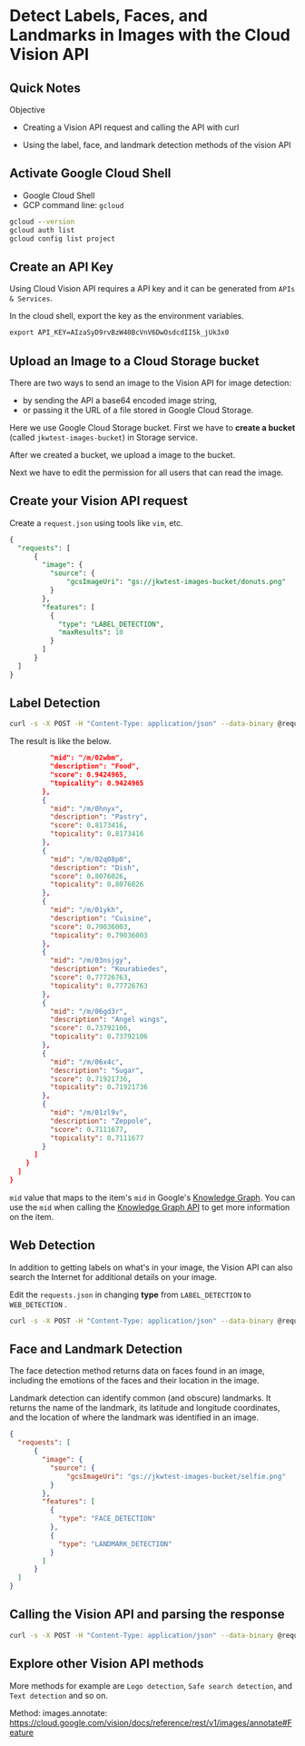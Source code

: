 # Detect Labels, Faces, and Landmarks in Images with the Cloud Vision API



## Quick Notes

Objective

*   Creating a Vision API request and calling the API with curl

*   Using the label, face, and landmark detection methods of the vision API



## Activate Google Cloud Shell

*   Google Cloud Shell
*   GCP command line: `gcloud`
```cmd
gcloud --version
gcloud auth list
gcloud config list project
```



## Create an API Key

Using Cloud Vision API requires a API key and it can be generated from `APIs & Services`.

In the cloud shell, export the key as the environment variables.

```cmd
export API_KEY=AIzaSyD9rvBzW40BcVnV6DwOsdcdII5k_jUk3x0
```



## Upload an Image to a Cloud Storage bucket

There are two ways to send an image to the Vision API for image detection: 

*   by sending the API a base64 encoded image string, 
*   or passing it the URL of a file stored in Google Cloud Storage.

Here we use Google Cloud Storage bucket. First we have to **create a bucket** (called `jkwtest-images-bucket`) in Storage service.

After we created a bucket, we upload a image to the bucket.

Next we have to edit the permission for all users that can read the image.



## Create your Vision API request

Create a `request.json` using tools like `vim`, etc.

```sql
{
  "requests": [
      {
        "image": {
          "source": {
              "gcsImageUri": "gs://jkwtest-images-bucket/donuts.png"
          }
        },
        "features": [
          {
            "type": "LABEL_DETECTION",
            "maxResults": 10
          }
        ]
      }
  ]
}
```



## Label Detection

```sh
curl -s -X POST -H "Content-Type: application/json" --data-binary @request.json  https://vision.googleapis.com/v1/images:annotate?key=${API_KEY}
```

The result is like the below.

```json
          "mid": "/m/02wbm",
          "description": "Food",
          "score": 0.9424965,
          "topicality": 0.9424965
        },
        {
          "mid": "/m/0hnyx",
          "description": "Pastry",
          "score": 0.8173416,
          "topicality": 0.8173416
        },
        {
          "mid": "/m/02q08p0",
          "description": "Dish",
          "score": 0.8076026,
          "topicality": 0.8076026
        },
        {
          "mid": "/m/01ykh",
          "description": "Cuisine",
          "score": 0.79036003,
          "topicality": 0.79036003
        },
        {
          "mid": "/m/03nsjgy",
          "description": "Kourabiedes",
          "score": 0.77726763,
          "topicality": 0.77726763
        },
        {
          "mid": "/m/06gd3r",
          "description": "Angel wings",
          "score": 0.73792106,
          "topicality": 0.73792106
        },
        {
          "mid": "/m/06x4c",
          "description": "Sugar",
          "score": 0.71921736,
          "topicality": 0.71921736
        },
        {
          "mid": "/m/01zl9v",
          "description": "Zeppole",
          "score": 0.7111677,
          "topicality": 0.7111677
        }
      ]
    }
  ]
}
```

`mid` value that maps to the item's `mid` in Google's [Knowledge Graph](https://www.google.com/intl/bn/insidesearch/features/search/knowledge.html). You can use the `mid` when calling the [Knowledge Graph API](https://developers.google.com/knowledge-graph/) to get more information on the item.



## Web Detection

In addition to getting labels on what's in your image, the Vision API can also search the Internet for additional details on your image.

Edit the `requests.json` in changing **type** from `LABEL_DETECTION` to `WEB_DETECTION` .

```sh
curl -s -X POST -H "Content-Type: application/json" --data-binary @request.json  https://vision.googleapis.com/v1/images:annotate?key=${API_KEY}
```



## Face and Landmark Detection

The face detection method returns data on faces found in an image, including the emotions of the faces and their location in the image.

Landmark detection can identify common (and obscure) landmarks. It returns the name of the landmark, its latitude and longitude coordinates, and the location of where the landmark was identified in an image.

```json
{
  "requests": [
      {
        "image": {
          "source": {
              "gcsImageUri": "gs://jkwtest-images-bucket/selfie.png"
          }
        },
        "features": [
          {
            "type": "FACE_DETECTION"
          },
          {
            "type": "LANDMARK_DETECTION"
          }
        ]
      }
  ]
}
```



## **Calling the Vision API and parsing the response**

```sh
curl -s -X POST -H "Content-Type: application/json" --data-binary @request.json  https://vision.googleapis.com/v1/images:annotate?key=${API_KEY}
```



## Explore other Vision API methods

More methods for example are `Logo detection`, `Safe search detection`, and `Text detection` and so on.

Method: images.annotate: <https://cloud.google.com/vision/docs/reference/rest/v1/images/annotate#Feature>